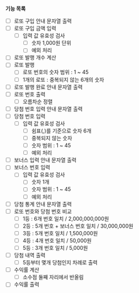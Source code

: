 **기능 목록**

- [ ] 로또 구입 안내 문자열 출력
- [ ] 로또 구입 금액 입력
  - [ ] 입력 값 유효성 검사
    - [ ] 숫자 1,000원 단위
    - [ ] 예외 처리
- [ ] 로또 발행 개수 계산
- [ ] 로또 발행
  - [ ] 로또 번호의 숫자 범위 : 1 ~ 45
  - [ ] 1개의 로또 : 중복되지 않는 6개의 숫자
- [ ] 로또 발행 완료 안내 문자열 출력
- [ ] 로또 번호 출력
  - [ ] 오름차순 정렬
- [ ] 당첨 번호 입력 안내 문자열 출력
- [ ] 당첨 번호 입력
  - [ ] 입력 값 유효성 검사
    - [ ] 쉼표(,)를 기준으로 숫자 6개
    - [ ] 중복되지 않는 숫자
    - [ ] 숫자 범위 : 1 ~ 45
    - [ ] 예외 처리
- [ ] 보너스 입력 안내 문자열 출력
- [ ] 보너스 번호 입력
  - [ ] 입력 값 유효성 검사
    - [ ] 숫자 1개
    - [ ] 숫자 범위  : 1 ~ 45
    - [ ] 예외 처리
- [ ] 당첨 통계 안내 문자열 출력
- [ ] 로또 번호와 당첨 번호 비교
  - [ ] 1등 : 6개 번호 일치 / 2,000,000,000원
  - [ ] 2등 : 5개 번호 + 보너스 번호 일치 / 30,000,000원
  - [ ] 3등 : 5개 번호 일치 / 1,500,000원
  - [ ] 4등 : 4개 번호 일치 / 50,000원
  - [ ] 5등 : 3개 번호 일치 / 5,000원
- [ ] 당첨 내역 출력
  - [ ] 5등부터 몇개 당첨인지 차례로 출력
- [ ] 수익률 계산
  - [ ] 소수점 둘째 자리에서 반올림
- [ ] 수익률 출력